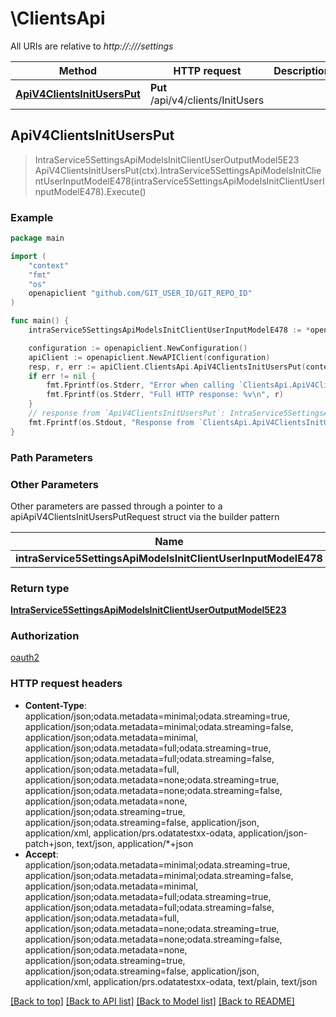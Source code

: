 # \ClientsApi

All URIs are relative to *http://:///settings*

Method | HTTP request | Description
------------- | ------------- | -------------
[**ApiV4ClientsInitUsersPut**](ClientsApi.md#ApiV4ClientsInitUsersPut) | **Put** /api/v4/clients/InitUsers | 



## ApiV4ClientsInitUsersPut

> IntraService5SettingsApiModelsInitClientUserOutputModel5E23 ApiV4ClientsInitUsersPut(ctx).IntraService5SettingsApiModelsInitClientUserInputModelE478(intraService5SettingsApiModelsInitClientUserInputModelE478).Execute()



### Example

```go
package main

import (
    "context"
    "fmt"
    "os"
    openapiclient "github.com/GIT_USER_ID/GIT_REPO_ID"
)

func main() {
    intraService5SettingsApiModelsInitClientUserInputModelE478 := *openapiclient.NewIntraService5SettingsApiModelsInitClientUserInputModelE478() // IntraService5SettingsApiModelsInitClientUserInputModelE478 |  (optional)

    configuration := openapiclient.NewConfiguration()
    apiClient := openapiclient.NewAPIClient(configuration)
    resp, r, err := apiClient.ClientsApi.ApiV4ClientsInitUsersPut(context.Background()).IntraService5SettingsApiModelsInitClientUserInputModelE478(intraService5SettingsApiModelsInitClientUserInputModelE478).Execute()
    if err != nil {
        fmt.Fprintf(os.Stderr, "Error when calling `ClientsApi.ApiV4ClientsInitUsersPut``: %v\n", err)
        fmt.Fprintf(os.Stderr, "Full HTTP response: %v\n", r)
    }
    // response from `ApiV4ClientsInitUsersPut`: IntraService5SettingsApiModelsInitClientUserOutputModel5E23
    fmt.Fprintf(os.Stdout, "Response from `ClientsApi.ApiV4ClientsInitUsersPut`: %v\n", resp)
}
```

### Path Parameters



### Other Parameters

Other parameters are passed through a pointer to a apiApiV4ClientsInitUsersPutRequest struct via the builder pattern


Name | Type | Description  | Notes
------------- | ------------- | ------------- | -------------
 **intraService5SettingsApiModelsInitClientUserInputModelE478** | [**IntraService5SettingsApiModelsInitClientUserInputModelE478**](IntraService5SettingsApiModelsInitClientUserInputModelE478.md) |  | 

### Return type

[**IntraService5SettingsApiModelsInitClientUserOutputModel5E23**](IntraService5SettingsApiModelsInitClientUserOutputModel5E23.md)

### Authorization

[oauth2](../README.md#oauth2)

### HTTP request headers

- **Content-Type**: application/json;odata.metadata=minimal;odata.streaming=true, application/json;odata.metadata=minimal;odata.streaming=false, application/json;odata.metadata=minimal, application/json;odata.metadata=full;odata.streaming=true, application/json;odata.metadata=full;odata.streaming=false, application/json;odata.metadata=full, application/json;odata.metadata=none;odata.streaming=true, application/json;odata.metadata=none;odata.streaming=false, application/json;odata.metadata=none, application/json;odata.streaming=true, application/json;odata.streaming=false, application/json, application/xml, application/prs.odatatestxx-odata, application/json-patch+json, text/json, application/*+json
- **Accept**: application/json;odata.metadata=minimal;odata.streaming=true, application/json;odata.metadata=minimal;odata.streaming=false, application/json;odata.metadata=minimal, application/json;odata.metadata=full;odata.streaming=true, application/json;odata.metadata=full;odata.streaming=false, application/json;odata.metadata=full, application/json;odata.metadata=none;odata.streaming=true, application/json;odata.metadata=none;odata.streaming=false, application/json;odata.metadata=none, application/json;odata.streaming=true, application/json;odata.streaming=false, application/json, application/xml, application/prs.odatatestxx-odata, text/plain, text/json

[[Back to top]](#) [[Back to API list]](../README.md#documentation-for-api-endpoints)
[[Back to Model list]](../README.md#documentation-for-models)
[[Back to README]](../README.md)

